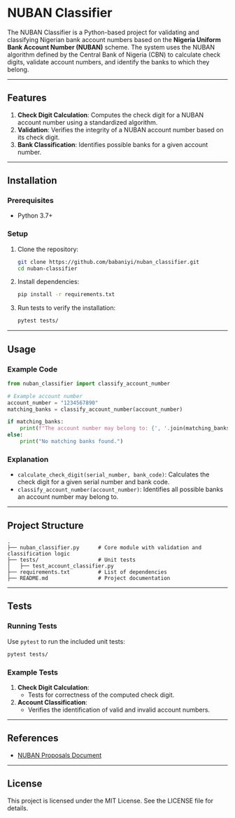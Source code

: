 # NUBAN Classifier

The NUBAN Classifier is a Python-based project for validating and classifying Nigerian bank account numbers based on the **Nigeria Uniform Bank Account Number (NUBAN)** scheme. The system uses the NUBAN algorithm defined by the Central Bank of Nigeria (CBN) to calculate check digits, validate account numbers, and identify the banks to which they belong.

---

## Features

1. **Check Digit Calculation**: Computes the check digit for a NUBAN account number using a standardized algorithm.
2. **Validation**: Verifies the integrity of a NUBAN account number based on its check digit.
3. **Bank Classification**: Identifies possible banks for a given account number.

---

## Installation

### Prerequisites
- Python 3.7+

### Setup
1. Clone the repository:
   ```bash
   git clone https://github.com/babaniyi/nuban_classifier.git
   cd nuban-classifier
   ```

2. Install dependencies:
   ```bash
   pip install -r requirements.txt
   ```

3. Run tests to verify the installation:
   ```bash
   pytest tests/
   ```

---

## Usage

### Example Code
```python
from nuban_classifier import classify_account_number

# Example account number
account_number = "1234567890"
matching_banks = classify_account_number(account_number)

if matching_banks:
    print(f"The account number may belong to: {', '.join(matching_banks)}")
else:
    print("No matching banks found.")
```

### Explanation
- `calculate_check_digit(serial_number, bank_code)`: Calculates the check digit for a given serial number and bank code.
- `classify_account_number(account_number)`: Identifies all possible banks an account number may belong to.

---

## Project Structure

```plaintext
.
├── nuban_classifier.py      # Core module with validation and classification logic
├── tests/                   # Unit tests
│   ├── test_account_classifier.py
├── requirements.txt         # List of dependencies
├── README.md                # Project documentation
```

---

## Tests

### Running Tests
Use `pytest` to run the included unit tests:
```bash
pytest tests/
```

### Example Tests
1. **Check Digit Calculation**:
   - Tests for correctness of the computed check digit.
2. **Account Classification**:
   - Verifies the identification of valid and invalid account numbers.

---

## References

- [NUBAN Proposals Document](https://www.cbn.gov.ng/out/2011/circulars/bspd/nuban%20proposals%20v%200%204-%2003%2009%202010.pdf)
---

## License
This project is licensed under the MIT License. See the LICENSE file for details.
